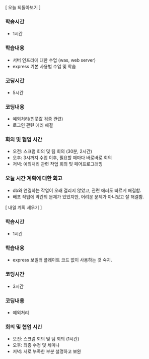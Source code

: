 [ 오늘 되돌아보기 ]

### 학습시간

- 1시간

### 학습내용

- 서버 인프라에 대한 수업 (was, web server)
- express 기본 사용법 수업 및 학습

### 코딩시간

- 5시간

### 코딩내용

- 예외처리(인풋값 검증 관련)
- 로그인 관련 에러 해결

### 회의 및 협업 시간

- 오전: 스크럼 회의 및 팀 회의 (30분, 2시간)
- 오후: 3시까지 수업 이후, 필요할 때마다 바로바로 회의
- 저녁: 예외처리 관련 작업 회의 및 페어프로그래밍

### 오늘 시간 계획에 대한 회고

- db와 연결하는 작업이 오래 걸리지 않았고, 관련 에러도 빠르게 해결함.
- 배포 작업에 약간의 문제가 있었지만, 어려운 문제가 아니었고 잘 해결함.

[ 내일 계획 세우기 ]

### 학습시간

- 1시간

### 학습내용

- express 보일러 플레이트 코드 없이 사용하는 것 숙지.

### 코딩시간

- 3시간

### 코딩내용

- 예외처리

### 회의 및 협업 시간

- 오전: 스크럼 회의 및 팀 회의 (1시간)
- 오후: 최종 수정 및 세미나
- 저녁: 서로 부족한 부분 설명하고 보완
